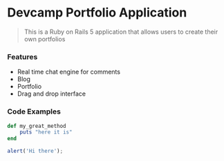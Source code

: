 # Devcamp Portfolio Application

> This is a Ruby on Rails 5 application that allows users to create their own portfolios

### Features

- Real time chat engine for comments
- Blog
- Portfolio
- Drag and drop interface

### Code Examples

```ruby
def my_great_method
	puts "here it is"
end
```

```javascript
alert('Hi there');
``` 
